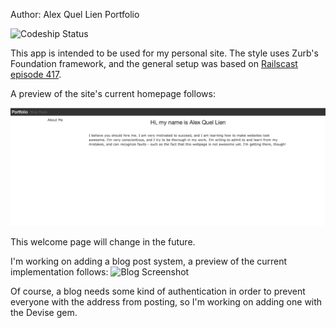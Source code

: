 Author: Alex Quel Lien
Portfolio

![Codeship Status](https://www.codeship.io/projects/0d23fde0-b931-0131-2051-6e04503967cb/status)

This app is intended to be used for my personal site.
The style uses Zurb's Foundation framework, and the general setup was based on [Railscast episode 417](http://railscasts.com/episodes/417-foundation?view=asciicast).

A preview of the site's current homepage follows:

![Homepage Screenshot](https://github.com/aqlien/portfolio/blob/zurb/app/assets/images/readme/homepage_screenshot.png)

This welcome page will change in the future.

I'm working on adding a blog post system, a preview of the current implementation follows:
![Blog Screenshot](https://github.com/aqlien/portfolio/tree/zurb/app/assets/images/readme/blog_screenshot.png)

Of course, a blog needs some kind of authentication in order to prevent everyone with the address from posting, so I'm working on adding one with the Devise gem.
